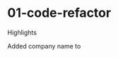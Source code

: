 # 01-code-refactor

Highlights

Added company name to <Title> tag.
• Replaced header DIV with header and adjusted corresponding CSS.
• Moved “hero” image link from CSS to HTML.
    o	Added alt tag
    o	Adjusted hero DIV to new height
• Replaced DIV(s) with section tag.
• Added ALT tags to all images.
• Fixed ID tags on feature boxes.
• Consolidated and renamed CSS elements for various CSS tags.
• Optimized LARGE images into smaller ones.
